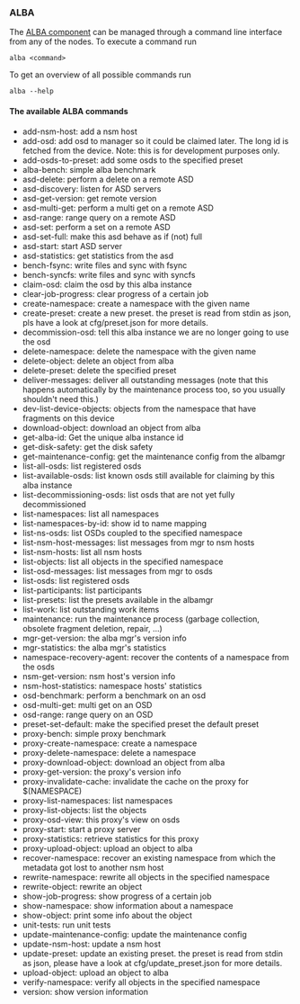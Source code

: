 ### ALBA
The [ALBA component](../../Architecture/ALBA/README.md) can be managed through a command line interface from any of the nodes. To execute a command run

```
alba <command>
```

To get an overview of all possible commands run
```
alba --help
```

#### The available ALBA commands
* add-nsm-host: add a nsm host
* add-osd: add osd to manager so it could be claimed later. The long id is fetched from the device. Note: this is for development purposes only.
* add-osds-to-preset: add some osds to the specified preset
* alba-bench: simple alba benchmark
* asd-delete: perform a delete on a remote ASD
* asd-discovery: listen for ASD servers
* asd-get-version: get remote version
* asd-multi-get: perform a multi get on a remote ASD
* asd-range: range query on a remote ASD
* asd-set: perform a set on a remote ASD
* asd-set-full: make this asd behave as if (not) full
* asd-start: start ASD server
* asd-statistics: get statistics from the asd
* bench-fsync: write files and sync with fsync
* bench-syncfs: write files and sync with syncfs
* claim-osd: claim the osd by this alba instance
* clear-job-progress: clear progress of a certain job
* create-namespace: create a namespace with the given name
* create-preset: create a new preset. the preset is read from stdin as json, pls have a look at cfg/preset.json for more details.
* decommission-osd: tell this alba instance we are no longer going to use the osd
* delete-namespace: delete the namespace with the given name
* delete-object: delete an object from alba
* delete-preset: delete the specified preset
* deliver-messages: deliver all outstanding messages (note that this happens automatically by the maintenance process too, so you usually shouldn't need this.)
* dev-list-device-objects: objects from the namespace that have fragments on this device
* download-object: download an object from alba
* get-alba-id: Get the unique alba instance id
* get-disk-safety: get the disk safety
* get-maintenance-config: get the maintenance config from the albamgr
* list-all-osds: list registered osds
* list-available-osds: list known osds still available for claiming by this alba instance
* list-decommissioning-osds: list osds that are not yet fully decommissioned
* list-namespaces: list all namespaces
* list-namespaces-by-id: show id to name mapping
* list-ns-osds: list OSDs coupled to the specified namespace
* list-nsm-host-messages: list messages from mgr to nsm hosts
* list-nsm-hosts: list all nsm hosts
* list-objects: list all objects in the specified namespace
* list-osd-messages: list messages from mgr to osds
* list-osds: list registered osds
* list-participants: list participants
* list-presets: list the presets available in the albamgr
* list-work: list outstanding work items
* maintenance: run the maintenance process (garbage collection, obsolete fragment deletion, repair, ...)
* mgr-get-version: the alba mgr's version info
* mgr-statistics: the alba mgr's statistics
* namespace-recovery-agent: recover the contents of a namespace from the osds
* nsm-get-version: nsm host's version info
* nsm-host-statistics: namespace hosts' statistics
* osd-benchmark: perform a benchmark on an osd
* osd-multi-get: multi get on an OSD
* osd-range: range query on an OSD
* preset-set-default: make the specified preset the default preset
* proxy-bench: simple proxy benchmark
* proxy-create-namespace: create a namespace
* proxy-delete-namespace: delete a namespace
* proxy-download-object: download an object from alba
* proxy-get-version: the proxy's version info
* proxy-invalidate-cache: invalidate the cache on the proxy for $(NAMESPACE)
* proxy-list-namespaces: list namespaces
* proxy-list-objects: list the objects
* proxy-osd-view: this proxy's view on osds
* proxy-start: start a proxy server
* proxy-statistics: retrieve statistics for this proxy
* proxy-upload-object: upload an object to alba
* recover-namespace: recover an existing namespace from which the metadata got lost to another nsm host
* rewrite-namespace: rewrite all objects in the specified namespace
* rewrite-object: rewrite an object
* show-job-progress: show progress of a certain job
* show-namespace: show information about a namespace
* show-object: print some info about the object
* unit-tests: run unit tests
* update-maintenance-config: update the maintenance config
* update-nsm-host: update a nsm host
* update-preset: update an existing preset. the preset is read from stdin as json, please have a look at cfg/update_preset.json for more details.
* upload-object: upload an object to alba
* verify-namespace: verify all objects in the specified namespace
* version: show version information



